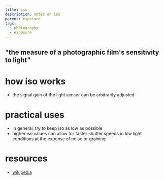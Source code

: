 ```yaml
---
title: iso
description: notes on iso
parent: exposure
tags:
  - photography
  - exposure
---
```

## "the measure of a photographic film's sensitivity to light"
# how iso works
- the signal gain of the light sensor can be arbitrarily adjusted
# practical uses
- in general, try to keep iso as low as possible
- higher iso values can allow for faster shutter speeds in low light conditions at the expense of noise or graining
# resources
- [wikipedia](https://en.wikipedia.org/wiki/Film_speed#Digital)